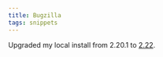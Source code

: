 ```yaml
---
title: Bugzilla
tags: snippets
---
```


Upgraded my local install from 2.20.1 to [2.22](http://www.bugzilla.org/releases/2.22/release-notes.html).
